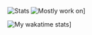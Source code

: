 <!--
**ssaket/ssaket** is a ✨ _special_ ✨ repository because its `README.md` (this file) appears on your GitHub profile.

Here are some ideas to get you started:

- 🔭 I’m currently working on ...
- 🌱 I’m currently learning ...
- 👯 I’m looking to collaborate on ...
- 🤔 I’m looking for help with ...
- 💬 Ask me about ...
- 📫 How to reach me: ...
- 😄 Pronouns: ...
- ⚡ Fun fact: ...
-->
![Stats](https://github-readme-stats.vercel.app/api?username=ssaket&show_icons=true&&hide=stars&count_private=true&theme=highcontrast)
![Mostly work on](https://github-readme-stats.vercel.app/api/top-langs/?username=ssaket&layout=compact&theme=highcontrast&show_owner=true)]

![My wakatime stats](https://github-readme-stats.vercel.app/api/wakatime?username=ssaket&layout=compact&theme=highcontrast)]
